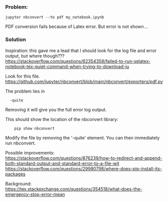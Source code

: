 ### Problem:
    jupyter nbconvert --to pdf my_notebook.ipynb

PDF conversion fails because of Latex error. But error is not shown...

### Solution
Inspiration: this gave me a lead that I should look for the log file and error output, but where though???    
https://stackoverflow.com/questions/62354358/failed-to-run-xelatex-notebook-tex-quiet-command-when-trying-to-download-ju

Look for this file.  
https://github.com/jupyter/nbconvert/blob/main/nbconvert/exporters/pdf.py

The problem lies in

      -quite

Removing it will give you the full error log output.

This should show the location of the nbconvert library:

        pip show nbconvert

Modify the file by removing the '-quite' element. You can then immediately run nbconvert.
  
  
  
Possible improvements:  
https://stackoverflow.com/questions/876239/how-to-redirect-and-append-both-standard-output-and-standard-error-to-a-file-wit  
https://stackoverflow.com/questions/29980798/where-does-pip-install-its-packages

Background:  
https://tex.stackexchange.com/questions/354518/what-does-the-emergency-stop-error-mean  
